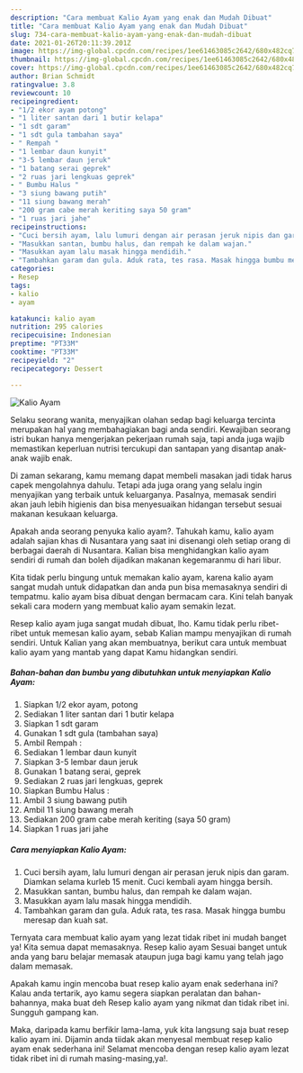 ```yaml
---
description: "Cara membuat Kalio Ayam yang enak dan Mudah Dibuat"
title: "Cara membuat Kalio Ayam yang enak dan Mudah Dibuat"
slug: 734-cara-membuat-kalio-ayam-yang-enak-dan-mudah-dibuat
date: 2021-01-26T20:11:39.201Z
image: https://img-global.cpcdn.com/recipes/1ee61463085c2642/680x482cq70/kalio-ayam-foto-resep-utama.jpg
thumbnail: https://img-global.cpcdn.com/recipes/1ee61463085c2642/680x482cq70/kalio-ayam-foto-resep-utama.jpg
cover: https://img-global.cpcdn.com/recipes/1ee61463085c2642/680x482cq70/kalio-ayam-foto-resep-utama.jpg
author: Brian Schmidt
ratingvalue: 3.8
reviewcount: 10
recipeingredient:
- "1/2 ekor ayam potong"
- "1 liter santan dari 1 butir kelapa"
- "1 sdt garam"
- "1 sdt gula tambahan saya"
- " Rempah "
- "1 lembar daun kunyit"
- "3-5 lembar daun jeruk"
- "1 batang serai geprek"
- "2 ruas jari lengkuas geprek"
- " Bumbu Halus "
- "3 siung bawang putih"
- "11 siung bawang merah"
- "200 gram cabe merah keriting saya 50 gram"
- "1 ruas jari jahe"
recipeinstructions:
- "Cuci bersih ayam, lalu lumuri dengan air perasan jeruk nipis dan garam. Diamkan selama kurleb 15 menit. Cuci kembali ayam hingga bersih."
- "Masukkan santan, bumbu halus, dan rempah ke dalam wajan."
- "Masukkan ayam lalu masak hingga mendidih."
- "Tambahkan garam dan gula. Aduk rata, tes rasa. Masak hingga bumbu meresap dan kuah sat."
categories:
- Resep
tags:
- kalio
- ayam

katakunci: kalio ayam 
nutrition: 295 calories
recipecuisine: Indonesian
preptime: "PT33M"
cooktime: "PT33M"
recipeyield: "2"
recipecategory: Dessert

---
```



![Kalio Ayam](https://img-global.cpcdn.com/recipes/1ee61463085c2642/680x482cq70/kalio-ayam-foto-resep-utama.jpg)

Selaku seorang wanita, menyajikan olahan sedap bagi keluarga tercinta merupakan hal yang membahagiakan bagi anda sendiri. Kewajiban seorang istri bukan hanya mengerjakan pekerjaan rumah saja, tapi anda juga wajib memastikan keperluan nutrisi tercukupi dan santapan yang disantap anak-anak wajib enak.

Di zaman  sekarang, kamu memang dapat membeli masakan jadi tidak harus capek mengolahnya dahulu. Tetapi ada juga orang yang selalu ingin menyajikan yang terbaik untuk keluarganya. Pasalnya, memasak sendiri akan jauh lebih higienis dan bisa menyesuaikan hidangan tersebut sesuai makanan kesukaan keluarga. 



Apakah anda seorang penyuka kalio ayam?. Tahukah kamu, kalio ayam adalah sajian khas di Nusantara yang saat ini disenangi oleh setiap orang di berbagai daerah di Nusantara. Kalian bisa menghidangkan kalio ayam sendiri di rumah dan boleh dijadikan makanan kegemaranmu di hari libur.

Kita tidak perlu bingung untuk memakan kalio ayam, karena kalio ayam sangat mudah untuk didapatkan dan anda pun bisa memasaknya sendiri di tempatmu. kalio ayam bisa dibuat dengan bermacam cara. Kini telah banyak sekali cara modern yang membuat kalio ayam semakin lezat.

Resep kalio ayam juga sangat mudah dibuat, lho. Kamu tidak perlu ribet-ribet untuk memesan kalio ayam, sebab Kalian mampu menyajikan di rumah sendiri. Untuk Kalian yang akan membuatnya, berikut cara untuk membuat kalio ayam yang mantab yang dapat Kamu hidangkan sendiri.

<!--inarticleads1-->

##### Bahan-bahan dan bumbu yang dibutuhkan untuk menyiapkan Kalio Ayam:

1. Siapkan 1/2 ekor ayam, potong
1. Sediakan 1 liter santan dari 1 butir kelapa
1. Siapkan 1 sdt garam
1. Gunakan 1 sdt gula (tambahan saya)
1. Ambil  Rempah :
1. Sediakan 1 lembar daun kunyit
1. Siapkan 3-5 lembar daun jeruk
1. Gunakan 1 batang serai, geprek
1. Sediakan 2 ruas jari lengkuas, geprek
1. Siapkan  Bumbu Halus :
1. Ambil 3 siung bawang putih
1. Ambil 11 siung bawang merah
1. Sediakan 200 gram cabe merah keriting (saya 50 gram)
1. Siapkan 1 ruas jari jahe




<!--inarticleads2-->

##### Cara menyiapkan Kalio Ayam:

1. Cuci bersih ayam, lalu lumuri dengan air perasan jeruk nipis dan garam. Diamkan selama kurleb 15 menit. Cuci kembali ayam hingga bersih.
1. Masukkan santan, bumbu halus, dan rempah ke dalam wajan.
1. Masukkan ayam lalu masak hingga mendidih.
1. Tambahkan garam dan gula. Aduk rata, tes rasa. Masak hingga bumbu meresap dan kuah sat.




Ternyata cara membuat kalio ayam yang lezat tidak ribet ini mudah banget ya! Kita semua dapat memasaknya. Resep kalio ayam Sesuai banget untuk anda yang baru belajar memasak ataupun juga bagi kamu yang telah jago dalam memasak.

Apakah kamu ingin mencoba buat resep kalio ayam enak sederhana ini? Kalau anda tertarik, ayo kamu segera siapkan peralatan dan bahan-bahannya, maka buat deh Resep kalio ayam yang nikmat dan tidak ribet ini. Sungguh gampang kan. 

Maka, daripada kamu berfikir lama-lama, yuk kita langsung saja buat resep kalio ayam ini. Dijamin anda tiidak akan menyesal membuat resep kalio ayam enak sederhana ini! Selamat mencoba dengan resep kalio ayam lezat tidak ribet ini di rumah masing-masing,ya!.

